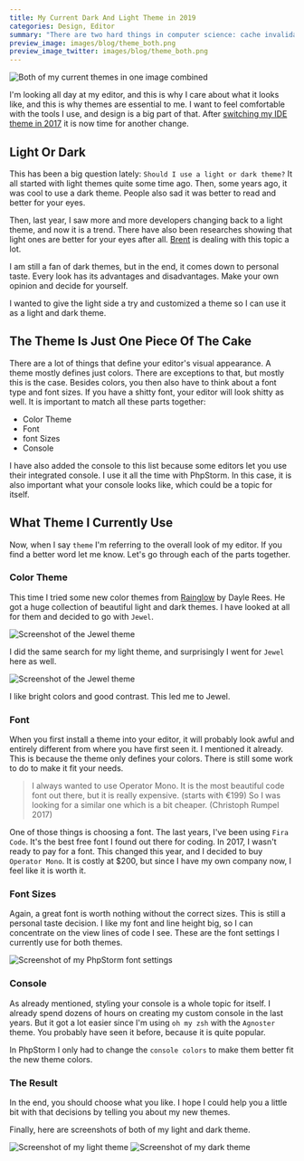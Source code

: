 ```yaml
---
title: My Current Dark And Light Theme in 2019
categories: Design, Editor
summary: "There are two hard things in computer science: cache invalidation, naming things, and deciding which editor theme to choose. I've been lately trying out a light theme and wanted to take the chance also for looking for a new dark one. In this article, I show you where I ended up with my themes."
preview_image: images/blog/theme_both.png
preview_image_twitter: images/blog/theme_both.png
---
```


<img class="blogimage" alt="Both of my current themes in one image combined" src="/images/blog/theme_both.png" />

I'm looking all day at my editor, and this is why I care about what it looks like, and this is why themes are essential to me. I want to feel comfortable with the tools I use, and design is a big part of that. After [switching my IDE theme in 2017](https://christoph-rumpel.com/2017/10/my-current-ide-theme) it is now time for another change.

## Light Or Dark

This has been a big question lately: `Should I use a light or dark theme?` It all started with light themes quite some time ago. Then, some years ago, it was cool to use a dark theme. People also sad it was better to read and better for your eyes.

Then, last year, I saw more and more developers changing back to a light theme, and now it is a trend. There have also been researches showing that light ones are better for your eyes after all. [Brent](https://twitter.com/brendt_gd) is dealing with this topic a lot.

I am still a fan of dark themes, but in the end, it comes down to personal taste. Every look has its advantages and disadvantages. Make your own opinion and decide for yourself.

I wanted to give the light side a try and customized a theme so I can use it as a light and dark theme.

## The Theme Is Just One Piece Of The Cake

There are a lot of things that define your editor's visual appearance. A theme mostly defines just colors. There are exceptions to that, but mostly this is the case. Besides colors, you then also have to think about a font type and font sizes. If you have a shitty font, your editor will look shitty as well. It is important to match all these parts together:

* Color Theme
* Font
* font Sizes
* Console

I have also added the console to this list because some editors let you use their integrated console. I use it all the time with PhpStorm. In this case, it is also important what your console looks like, which could be a topic for itself.

## What Theme I Currently Use

Now, when I say `theme` I'm referring to the overall look of my editor. If you find a better word let me know. Let's go through each of the parts together.

### Color Theme

This time I tried some new color themes from [Rainglow](https://rainglow.io/) by Dayle Rees. He got a huge collection of beautiful light and dark themes. I have looked at all for them and decided to go with `Jewel`.

<img class="blogimage" alt="Screenshot of the Jewel theme" src="/images/blog/theme_jewel.png" />

I did the same search for my light theme, and surprisingly I went for `Jewel` here as well.

<img class="blogimage" alt="Screenshot of the Jewel theme" src="/images/blog/theme_jewel_light.png" />

I like bright colors and good contrast. This led me to Jewel.

### Font

When you first install a theme into your editor, it will probably look awful and entirely different from where you have first seen it. I mentioned it already. This is because the theme only defines your colors. There is still some work to do to make it fit your needs.

<blockquote>I always wanted to use Operator Mono. It is the most beautiful code font out there, but it is really expensive. (starts with €199) So I was looking for a similar one which is a bit cheaper. (Christoph Rumpel 2017)</blockquote>

One of those things is choosing a font. The last years, I've been using `Fira Code`. It's the best free font I found out there for coding. In 2017, I wasn't ready to pay for a font. This changed this year, and I decided to buy `Operator Mono`. It is costly at $200, but since I have my own company now, I feel like it is worth it.

### Font Sizes

Again, a great font is worth nothing without the correct sizes. This is still a personal taste decision. I like my font and line height big, so I can concentrate on the view lines of code I see. These are the font settings I currently use for both themes.

<img class="blogimage" alt="Screenshot of my PhpStorm font settings" src="/images/blog/theme_font_settings_2019.png" />

### Console

As already mentioned, styling your console is a whole topic for itself. I already spend dozens of hours on creating my custom console in the last years. But it got a lot easier since I'm using `oh my zsh` with the `Agnoster` theme. You probably have seen it before, because it is quite popular.

In PhpStorm I only had to change the `console colors` to make them better fit the new theme colors.

### The Result

In the end, you should choose what you like. I hope I could help you a little bit with that decisions by telling you about my new themes.

Finally, here are screenshots of both of my light and dark theme.

<img class="blogimage" alt="Screenshot of my light theme" src="/images/blog/theme_my_light.png" />

<img class="blogimage" alt="Screenshot of my dark theme" src="/images/blog/theme_my_dark.png" />